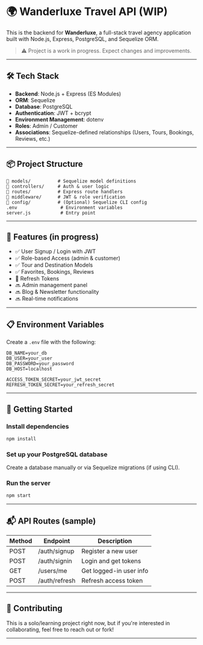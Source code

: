 
# 🌍 Wanderluxe Travel API (WIP)

This is the backend for **Wanderluxe**, a full-stack travel agency application built with Node.js, Express, PostgreSQL, and Sequelize ORM.

> ⚠️ Project is a work in progress. Expect changes and improvements.

---

## 🛠 Tech Stack

- **Backend**: Node.js + Express (ES Modules)
- **ORM**: Sequelize
- **Database**: PostgreSQL
- **Authentication**: JWT + bcrypt
- **Environment Management**: dotenv
- **Roles**: Admin / Customer
- **Associations**: Sequelize-defined relationships (Users, Tours, Bookings, Reviews, etc.)

---

## 📦 Project Structure

```
📁 models/          # Sequelize model definitions
📁 controllers/     # Auth & user logic
📁 routes/          # Express route handlers
📁 middleware/      # JWT & role verification
📁 config/          # (Optional) Sequelize CLI config
.env                # Environment variables
server.js           # Entry point
```

---

## 🧪 Features (in progress)

- ✅ User Signup / Login with JWT
- ✅ Role-based Access (admin & customer)
- ✅ Tour and Destination Models
- ✅ Favorites, Bookings, Reviews
- 🔄 Refresh Tokens
- 🔜 Admin management panel
- 🔜 Blog & Newsletter functionality
- 🔜 Real-time notifications

---

## 📋 Environment Variables

Create a `.env` file with the following:

```env
DB_NAME=your_db
DB_USER=your_user
DB_PASSWORD=your_password
DB_HOST=localhost

ACCESS_TOKEN_SECRET=your_jwt_secret
REFRESH_TOKEN_SECRET=your_refresh_secret
```

---

## 🚀 Getting Started

### Install dependencies

```bash
npm install
```

### Set up your PostgreSQL database

Create a database manually or via Sequelize migrations (if using CLI).

### Run the server

```bash
npm start
```

---

## 📬 API Routes (sample)

| Method | Endpoint          | Description               |
|--------|-------------------|---------------------------|
| POST   | /auth/signup      | Register a new user       |
| POST   | /auth/signin      | Login and get tokens      |
| GET    | /users/me         | Get logged-in user info   |
| POST   | /auth/refresh     | Refresh access token      |

---

## 🙌 Contributing

This is a solo/learning project right now, but if you're interested in collaborating, feel free to reach out or fork!

---